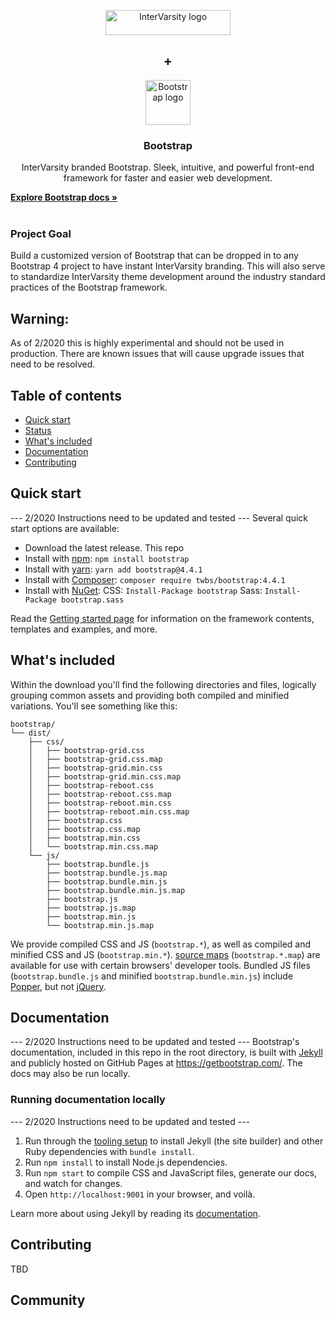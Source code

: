 <p align="center">
  <img src="https://intervarsity.org/sites/all/modules/ivcf_topbar/images/IV_informal_horizontal_lockup_gradient.svg"
 alt="InterVarsity logo" width="200" height="40"></p><h2 align="center"> +</h2><p align="center"><img src="https://getbootstrap.com/docs/4.4/assets/brand/bootstrap-solid.svg" alt="Bootstrap logo" width="72" height="72"></p>

<h3 align="center">Bootstrap</h3>

<p align="center">
InterVarsity branded Bootstrap.  Sleek, intuitive, and powerful front-end framework for faster and easier web development.
  <br>

  <a href="https://getbootstrap.com/docs/4.4/"><strong>Explore Bootstrap docs »</strong></a>
  <br>
  <br>
</p>

### Project Goal
Build a customized version of Bootstrap that can be dropped in to any Bootstrap 4 project to have instant InterVarsity branding. This will also serve to standardize InterVarsity theme development around the industry standard practices of the Bootstrap framework.

## Warning:
As of 2/2020 this is highly experimental and should not be used in production. There are known issues that will cause upgrade issues that need to be resolved.

## Table of contents

- [Quick start](#quick-start)
- [Status](#status)
- [What's included](#whats-included)
- [Documentation](#documentation)
- [Contributing](#contributing)



## Quick start

---  2/2020 Instructions need to be updated and tested ---
Several quick start options are available:

- Download the latest release. This repo
- Install with [npm](https://www.npmjs.com/): `npm install bootstrap`
- Install with [yarn](https://yarnpkg.com/): `yarn add bootstrap@4.4.1`
- Install with [Composer](https://getcomposer.org/): `composer require twbs/bootstrap:4.4.1`
- Install with [NuGet](https://www.nuget.org/): CSS: `Install-Package bootstrap` Sass: `Install-Package bootstrap.sass`

Read the [Getting started page](/docs/4.4/getting-started/introduction/) for information on the framework contents, templates and examples, and more.



## What's included

Within the download you'll find the following directories and files, logically grouping common assets and providing both compiled and minified variations. You'll see something like this:

```text
bootstrap/
└── dist/
    ├── css/
    │   ├── bootstrap-grid.css
    │   ├── bootstrap-grid.css.map
    │   ├── bootstrap-grid.min.css
    │   ├── bootstrap-grid.min.css.map
    │   ├── bootstrap-reboot.css
    │   ├── bootstrap-reboot.css.map
    │   ├── bootstrap-reboot.min.css
    │   ├── bootstrap-reboot.min.css.map
    │   ├── bootstrap.css
    │   ├── bootstrap.css.map
    │   ├── bootstrap.min.css
    │   └── bootstrap.min.css.map
    └── js/
        ├── bootstrap.bundle.js
        ├── bootstrap.bundle.js.map
        ├── bootstrap.bundle.min.js
        ├── bootstrap.bundle.min.js.map
        ├── bootstrap.js
        ├── bootstrap.js.map
        ├── bootstrap.min.js
        └── bootstrap.min.js.map
```

We provide compiled CSS and JS (`bootstrap.*`), as well as compiled and minified CSS and JS (`bootstrap.min.*`). [source maps](https://developers.google.com/web/tools/chrome-devtools/javascript/source-maps) (`bootstrap.*.map`) are available for use with certain browsers' developer tools. Bundled JS files (`bootstrap.bundle.js` and minified `bootstrap.bundle.min.js`) include [Popper](https://popper.js.org/), but not [jQuery](https://jquery.com/).




## Documentation

---  2/2020 Instructions need to be updated and tested ---
Bootstrap's documentation, included in this repo in the root directory, is built with [Jekyll](https://jekyllrb.com/) and publicly hosted on GitHub Pages at <https://getbootstrap.com/>. The docs may also be run locally.



### Running documentation locally

---  2/2020 Instructions need to be updated and tested ---
1. Run through the [tooling setup](https://getbootstrap.com/docs/4.4/getting-started/build-tools/#tooling-setup) to install Jekyll (the site builder) and other Ruby dependencies with `bundle install`.
2. Run `npm install` to install Node.js dependencies.
3. Run `npm start` to compile CSS and JavaScript files, generate our docs, and watch for changes.
4. Open `http://localhost:9001` in your browser, and voilà.

Learn more about using Jekyll by reading its [documentation](https://jekyllrb.com/docs/).


## Contributing

TBD


## Community
